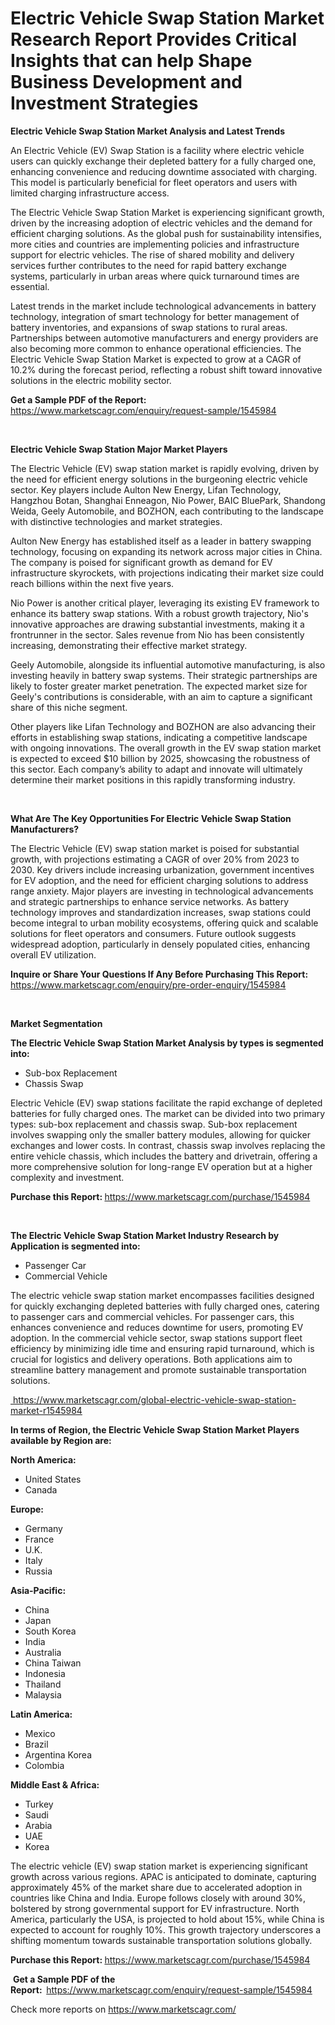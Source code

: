 <p><h1>Electric Vehicle Swap Station Market Research Report Provides Critical Insights that can help Shape Business Development and Investment Strategies</h1></p><p><strong>Electric Vehicle Swap Station Market Analysis and Latest Trends</strong></p>
<p><p>An Electric Vehicle (EV) Swap Station is a facility where electric vehicle users can quickly exchange their depleted battery for a fully charged one, enhancing convenience and reducing downtime associated with charging. This model is particularly beneficial for fleet operators and users with limited charging infrastructure access. </p><p>The Electric Vehicle Swap Station Market is experiencing significant growth, driven by the increasing adoption of electric vehicles and the demand for efficient charging solutions. As the global push for sustainability intensifies, more cities and countries are implementing policies and infrastructure support for electric vehicles. The rise of shared mobility and delivery services further contributes to the need for rapid battery exchange systems, particularly in urban areas where quick turnaround times are essential.</p><p>Latest trends in the market include technological advancements in battery technology, integration of smart technology for better management of battery inventories, and expansions of swap stations to rural areas. Partnerships between automotive manufacturers and energy providers are also becoming more common to enhance operational efficiencies. The Electric Vehicle Swap Station Market is expected to grow at a CAGR of 10.2% during the forecast period, reflecting a robust shift toward innovative solutions in the electric mobility sector.</p></p>
<p><strong>Get a Sample PDF of the Report:&nbsp;</strong> <a href="https://www.marketscagr.com/enquiry/request-sample/1545984?utm_campaign=2449&utm_medium=2&utm_source=Github&utm_content=ia&utm_term=27022025&utm_id=electric-vehicle-swap-station">https://www.marketscagr.com/enquiry/request-sample/1545984</a></p>
<p>&nbsp;</p>
<p><strong>Electric Vehicle Swap Station Major Market Players</strong></p>
<p><p>The Electric Vehicle (EV) swap station market is rapidly evolving, driven by the need for efficient energy solutions in the burgeoning electric vehicle sector. Key players include Aulton New Energy, Lifan Technology, Hangzhou Botan, Shanghai Enneagon, Nio Power, BAIC BluePark, Shandong Weida, Geely Automobile, and BOZHON, each contributing to the landscape with distinctive technologies and market strategies.</p><p>Aulton New Energy has established itself as a leader in battery swapping technology, focusing on expanding its network across major cities in China. The company is poised for significant growth as demand for EV infrastructure skyrockets, with projections indicating their market size could reach billions within the next five years.</p><p>Nio Power is another critical player, leveraging its existing EV framework to enhance its battery swap stations. With a robust growth trajectory, Nio's innovative approaches are drawing substantial investments, making it a frontrunner in the sector. Sales revenue from Nio has been consistently increasing, demonstrating their effective market strategy.</p><p>Geely Automobile, alongside its influential automotive manufacturing, is also investing heavily in battery swap systems. Their strategic partnerships are likely to foster greater market penetration. The expected market size for Geely's contributions is considerable, with an aim to capture a significant share of this niche segment.</p><p>Other players like Lifan Technology and BOZHON are also advancing their efforts in establishing swap stations, indicating a competitive landscape with ongoing innovations. The overall growth in the EV swap station market is expected to exceed $10 billion by 2025, showcasing the robustness of this sector. Each company’s ability to adapt and innovate will ultimately determine their market positions in this rapidly transforming industry.</p></p>
<p>&nbsp;</p>
<p><strong>What Are The Key Opportunities For Electric Vehicle Swap Station Manufacturers?</strong></p>
<p><p>The Electric Vehicle (EV) swap station market is poised for substantial growth, with projections estimating a CAGR of over 20% from 2023 to 2030. Key drivers include increasing urbanization, government incentives for EV adoption, and the need for efficient charging solutions to address range anxiety. Major players are investing in technological advancements and strategic partnerships to enhance service networks. As battery technology improves and standardization increases, swap stations could become integral to urban mobility ecosystems, offering quick and scalable solutions for fleet operators and consumers. Future outlook suggests widespread adoption, particularly in densely populated cities, enhancing overall EV utilization.</p></p>
<p><strong>Inquire or Share Your Questions If Any Before Purchasing This Report:</strong> <a href="https://www.marketscagr.com/enquiry/pre-order-enquiry/1545984?utm_campaign=2449&utm_medium=2&utm_source=Github&utm_content=ia&utm_term=27022025&utm_id=electric-vehicle-swap-station">https://www.marketscagr.com/enquiry/pre-order-enquiry/1545984</a></p>
<p>&nbsp;</p>
<p><strong>Market Segmentation</strong></p>
<p><strong>The Electric Vehicle Swap Station Market Analysis by types is segmented into:</strong></p>
<p><ul><li>Sub-box Replacement</li><li>Chassis Swap</li></ul></p>
<p><p>Electric Vehicle (EV) swap stations facilitate the rapid exchange of depleted batteries for fully charged ones. The market can be divided into two primary types: sub-box replacement and chassis swap. Sub-box replacement involves swapping only the smaller battery modules, allowing for quicker exchanges and lower costs. In contrast, chassis swap involves replacing the entire vehicle chassis, which includes the battery and drivetrain, offering a more comprehensive solution for long-range EV operation but at a higher complexity and investment.</p></p>
<p><strong>Purchase this Report:&nbsp;</strong><a href="https://www.marketscagr.com/purchase/1545984?utm_campaign=2449&utm_medium=2&utm_source=Github&utm_content=ia&utm_term=27022025&utm_id=electric-vehicle-swap-station">https://www.marketscagr.com/purchase/1545984</a></p>
<p>&nbsp;</p>
<p><strong>The Electric Vehicle Swap Station Market Industry Research by Application is segmented into:</strong></p>
<p><ul><li>Passenger Car</li><li>Commercial Vehicle</li></ul></p>
<p><p>The electric vehicle swap station market encompasses facilities designed for quickly exchanging depleted batteries with fully charged ones, catering to passenger cars and commercial vehicles. For passenger cars, this enhances convenience and reduces downtime for users, promoting EV adoption. In the commercial vehicle sector, swap stations support fleet efficiency by minimizing idle time and ensuring rapid turnaround, which is crucial for logistics and delivery operations. Both applications aim to streamline battery management and promote sustainable transportation solutions.</p></p>
<p><a href="https://www.marketscagr.com/global-electric-vehicle-swap-station-market-r1545984?utm_campaign=2449&utm_medium=2&utm_source=Github&utm_content=ia&utm_term=27022025&utm_id=electric-vehicle-swap-station">&nbsp;https://www.marketscagr.com/global-electric-vehicle-swap-station-market-r1545984</a></p>
<p><strong>In terms of Region, the Electric Vehicle Swap Station Market Players available by Region are:</strong></p>
<p>
    <p> <strong> North America: </strong>
        <ul>
            <li>United States</li>
            <li>Canada</li>
        </ul>
        </p> 
    <p> <strong> Europe: </strong>
        <ul>
            <li>Germany</li>
            <li>France</li>
            <li>U.K.</li>
            <li>Italy</li>
            <li>Russia</li>
        </ul>
        </p> 
    <p> <strong> Asia-Pacific: </strong>
        <ul>
            <li>China</li>
            <li>Japan</li>
            <li>South Korea</li>
            <li>India</li>
            <li>Australia</li>
            <li>China Taiwan</li>
            <li>Indonesia</li>
            <li>Thailand</li>
            <li>Malaysia</li>
        </ul>
        </p> 
    <p> <strong> Latin America: </strong>
        <ul>
            <li>Mexico</li>
            <li>Brazil</li>
            <li>Argentina Korea</li>
            <li>Colombia</li>
        </ul>
        </p> 
    <p> <strong> Middle East & Africa: </strong>
        <ul>
            <li>Turkey</li>
            <li>Saudi</li>
            <li>Arabia</li>
            <li>UAE</li>
            <li>Korea</li>
        </ul>
    </p>
    </p>
<p><p>The electric vehicle (EV) swap station market is experiencing significant growth across various regions. APAC is anticipated to dominate, capturing approximately 45% of the market share due to accelerated adoption in countries like China and India. Europe follows closely with around 30%, bolstered by strong governmental support for EV infrastructure. North America, particularly the USA, is projected to hold about 15%, while China is expected to account for roughly 10%. This growth trajectory underscores a shifting momentum towards sustainable transportation solutions globally.</p></p>
<p><strong>Purchase this Report: </strong><a href="https://www.marketscagr.com/purchase/1545984?utm_campaign=2449&utm_medium=2&utm_source=Github&utm_content=ia&utm_term=27022025&utm_id=electric-vehicle-swap-station">https://www.marketscagr.com/purchase/1545984</a></p>
<p>&nbsp;<strong>Get a Sample PDF of the Report:&nbsp;&nbsp;</strong><a href="https://www.marketscagr.com/enquiry/request-sample/1545984?utm_campaign=2449&utm_medium=2&utm_source=Github&utm_content=ia&utm_term=27022025&utm_id=electric-vehicle-swap-station">https://www.marketscagr.com/enquiry/request-sample/1545984</a></p>
<p><strong></strong></p>
<p>Check more reports on <a href="https://www.marketscagr.com/?utm_campaign=2449&utm_medium=2&utm_source=Github&utm_content=ia&utm_term=27022025&utm_id=electric-vehicle-swap-station">https://www.marketscagr.com/</a></p>